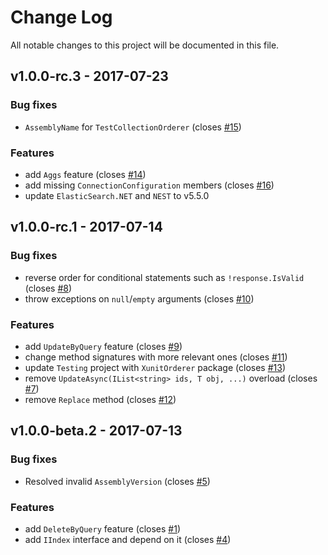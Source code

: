 # Change Log
All notable changes to this project will be documented in this file.

## v1.0.0-rc.3 - 2017-07-23
### Bug fixes
- `AssemblyName` for `TestCollectionOrderer` (closes [#15](https://github.com/fulls1z3/elasticizer/issue/15))

### Features
- add `Aggs` feature (closes [#14](https://github.com/fulls1z3/elasticizer/issue/14))
- add missing `ConnectionConfiguration` members (closes [#16](https://github.com/fulls1z3/elasticizer/issue/16))
- update `ElasticSearch.NET` and `NEST` to v5.5.0

## v1.0.0-rc.1 - 2017-07-14
### Bug fixes
- reverse order for conditional statements such as `!response.IsValid` (closes [#8](https://github.com/fulls1z3/elasticizer/issue/8))
- throw exceptions on `null`/`empty` arguments (closes [#10](https://github.com/fulls1z3/elasticizer/issue/10))

### Features
- add `UpdateByQuery` feature  (closes [#9](https://github.com/fulls1z3/elasticizer/issue/9))
- change method signatures with more relevant ones (closes [#11](https://github.com/fulls1z3/elasticizer/issue/11))
- update `Testing` project with `XunitOrderer` package (closes [#13](https://github.com/fulls1z3/elasticizer/issue/13))
- remove `UpdateAsync(IList<string> ids, T obj, ...)` overload (closes [#7](https://github.com/fulls1z3/elasticizer/issue/7))
- remove `Replace` method (closes [#12](https://github.com/fulls1z3/elasticizer/issue/12))

## v1.0.0-beta.2 - 2017-07-13
### Bug fixes
- Resolved invalid `AssemblyVersion` (closes [#5](https://github.com/fulls1z3/elasticizer/issue/5))

### Features
- add `DeleteByQuery` feature (closes [#1](https://github.com/fulls1z3/elasticizer/issue/1))
- add `IIndex` interface and depend on it (closes [#4](https://github.com/fulls1z3/elasticizer/issue/4))
